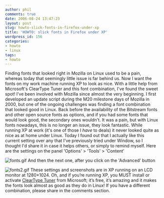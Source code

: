```yaml
---
author: phil
comments: true
date: 2006-08-24 13:47:23
layout: post
slug: howto-slick-fonts-in-firefox-under-xp
title: 'HOWTO: slick fonts in Firefox under XP'
wordpress_id: 156
categories:
- howto
- linux
tags:
- howto
---
```


Finding fonts that looked right in Mozilla on Linux used to be a pain, whereas today that seemingly little issue is far behind us.  Now I want the fonts on my work machine running XP to look as nice.  With a little help from Microsoft's ClearType Tuner and this font combination, I've found the sweet spot!  I've been involved with Mozilla since almost the very beginning.  I first developed an update script during the M20 milestone days of Mozilla in 2000, but one of the ongoing challenges was finding a font combination that looked good in Linux.  Back before the availability of the Bitstream fonts and other open source fonts as options, and if you had some fonts that would look good, the secondary ones wouldn't.  It was a pain, but with Linux fonts nowadays, this is no longer an issue, they look fantastic.  While running XP at work (it's one of those I *have* to deals) it never looked quite as nice as at home under Linux.  Today I found out that I actually like this current setting over any that I've previously tried under Window, so I thought I'd share it in case it helps others, or simply to remind myself.  Here are the settings on the panel 'Options' > 'Tools' > 'Content'

![fonts.gif](http://fak3r.com/wp-content/uploads/2006/08/fonts.gif)
And then the next one, after you click on the 'Advanced' button

![fonts2.gif](http://fak3r.com/wp-content/uploads/2006/08/fonts2.gif)
These settings and screenshots are in XP running on an LCD monitor at 1280×1024.  Oh, and if you’re running XP, you MUST install or activate [ClearType Tuner](http://www.microsoft.com/typography/cleartype/tuner/Step1.aspx) from Microsoft; it’s free, it’s amazing and it makes the fonts look almost as good as they do in Linux!  If you have a different combination, please share in the comments section.
